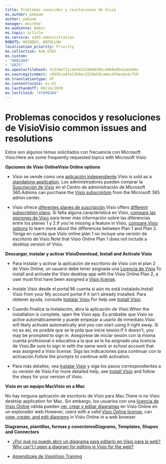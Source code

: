 ```yaml
---
title: Problemas conocidos y resoluciones de Visio
ms.author: pebaum
author: pebaum
manager: mnirkhe
ms.audience: Admin
ms.topic: article
ms.service: o365-administration
ROBOTS: NOINDEX, NOFOLLOW
localization_priority: Priority
ms.collection: Adm_O365
ms.custom:
- "9002484"
- "4825"
ms.openlocfilehash: 3c534ef21cdefd333d0d0305cd460a0542a63d4e
ms.sourcegitcommit: c6692ce0fa1358ec3529e59ca0ecdfdea4cdc759
ms.translationtype: HT
ms.contentlocale: es-ES
ms.lasthandoff: 09/14/2020
ms.locfileid: "47699284"
---
```

# <a name="visio-common-issues-and-resolutions"></a><span data-ttu-id="75c00-102">Problemas conocidos y resoluciones de Visio</span><span class="sxs-lookup"><span data-stu-id="75c00-102">Visio common issues and resolutions</span></span>

<span data-ttu-id="75c00-103">Estos son algunos temas solicitados con frecuencia con Microsoft Visio:</span><span class="sxs-lookup"><span data-stu-id="75c00-103">Here are some frequently requested topics with Microsoft Visio:</span></span>

<span data-ttu-id="75c00-104">**Opciones de Visio Online**</span><span class="sxs-lookup"><span data-stu-id="75c00-104">**Visio Online options**</span></span>

- <span data-ttu-id="75c00-105">Visio se vende como una [aplicación independiente](https://products.office.com/visio/flowchart-software).</span><span class="sxs-lookup"><span data-stu-id="75c00-105">Visio is sold as a [standalone application](https://products.office.com/visio/flowchart-software).</span></span> <span data-ttu-id="75c00-106">Los administradores pueden comprar la [Suscripción de Visio](https://docs.microsoft.com/alchemyinsights/purchase-visio-subscription) en el Centro de administración de Microsoft 365.</span><span class="sxs-lookup"><span data-stu-id="75c00-106">Admins can purchase the [Visio subscription](https://docs.microsoft.com/alchemyinsights/purchase-visio-subscription) from the Microsoft 365 admin center.</span></span>

- <span data-ttu-id="75c00-107">Visio ofrece [diferentes planes de suscripción](https://products.office.com/visio/microsoft-visio-plans-and-pricing-compare-visio-options).</span><span class="sxs-lookup"><span data-stu-id="75c00-107">Visio offers [different subscription plans](https://products.office.com/visio/microsoft-visio-plans-and-pricing-compare-visio-options).</span></span> <span data-ttu-id="75c00-108">Si falta alguna característica en Visio, [compare las opciones de Visio](https://products.office.com/visio/microsoft-visio-plans-and-pricing-compare-visio-options) para tener más información sobre las diferencias entre los planes 1 y 2.</span><span class="sxs-lookup"><span data-stu-id="75c00-108">If you're missing a feature in Visio, [compare Visio options](https://products.office.com/visio/microsoft-visio-plans-and-pricing-compare-visio-options) to learn more about the differences between Plan 1 and Plan 2.</span></span>  <span data-ttu-id="75c00-109">Tenga en cuenta que Visio online plan 1 no incluye una versión de escritorio de Visio.</span><span class="sxs-lookup"><span data-stu-id="75c00-109">Note that Visio Online Plan 1 does not include a desktop version of Visio.</span></span>

<span data-ttu-id="75c00-110">**Descargar, instalar y activar Visio**</span><span class="sxs-lookup"><span data-stu-id="75c00-110">**Download, Install and Activate Visio**</span></span>

- <span data-ttu-id="75c00-111">Para instalar y activar la aplicación de escritorio de Visio con el plan 2 de Visio Online, un usuario debe tener asignada una [Licencia de Visio](https://docs.microsoft.com/microsoft-365/admin/add-users/add-users).</span><span class="sxs-lookup"><span data-stu-id="75c00-111">To install and activate the Visio desktop app with the Visio Online Plan 2, a user must first have been assigned a [Visio license](https://docs.microsoft.com/microsoft-365/admin/add-users/add-users).</span></span>

- <span data-ttu-id="75c00-112">Instale Visio desde el portal Mi cuenta si aún no está instalado.</span><span class="sxs-lookup"><span data-stu-id="75c00-112">Install Visio from your My account portal if it isn't already installed.</span></span> <span data-ttu-id="75c00-113">Para obtener ayuda, consulte [Instalar Visio](https://support.office.com/article/f98f21e3-aa02-4827-9167-ddab5b025710).</span><span class="sxs-lookup"><span data-stu-id="75c00-113">For help see [Install Visio](https://support.office.com/article/f98f21e3-aa02-4827-9167-ddab5b025710).</span></span>

- <span data-ttu-id="75c00-114">Cuando finalice la instalación, abra la aplicación de Visio.</span><span class="sxs-lookup"><span data-stu-id="75c00-114">When the installation is complete, open the Visio app.</span></span> <span data-ttu-id="75c00-115">Es probable que Visio se active automáticamente y puede empezar a usarlo de inmediato.</span><span class="sxs-lookup"><span data-stu-id="75c00-115">Visio will likely activate automatically and you can start using it right away.</span></span> <span data-ttu-id="75c00-116">Si no es así, es posible que se le pida que inicie sesión.</span><span class="sxs-lookup"><span data-stu-id="75c00-116">If it doesn't, you may be prompted to sign in.</span></span> <span data-ttu-id="75c00-117">Asegúrese de iniciar sesión con la misma cuenta profesional o educativa a la que se le ha asignado una licencia de Visio.</span><span class="sxs-lookup"><span data-stu-id="75c00-117">Be sure to sign in with the same work or school account that was assigned a Visio license.</span></span> <span data-ttu-id="75c00-118">Siga las indicaciones para continuar con la activación.</span><span class="sxs-lookup"><span data-stu-id="75c00-118">Follow the prompts to continue with activation.</span></span>

- <span data-ttu-id="75c00-119">Para más detalles, vea [Instalar Visio](https://support.office.com/article/f98f21e3-aa02-4827-9167-ddab5b025710) y siga los pasos correspondientes a su versión de Visio.</span><span class="sxs-lookup"><span data-stu-id="75c00-119">For more detailed help, see [Install Visio](https://support.office.com/article/f98f21e3-aa02-4827-9167-ddab5b025710) and follow the steps for your version of Visio.</span></span>

<span data-ttu-id="75c00-120">**Visio en un equipo Mac**</span><span class="sxs-lookup"><span data-stu-id="75c00-120">**Visio on a Mac**</span></span>

<span data-ttu-id="75c00-121">No hay ninguna aplicación de escritorio de Visio para Mac.</span><span class="sxs-lookup"><span data-stu-id="75c00-121">There is no Visio desktop application for Mac.</span></span> <span data-ttu-id="75c00-122">Sin embargo, los usuarios con una [licencia de Visio Online](https://docs.microsoft.com/microsoft-365/admin/add-users/add-users) válida pueden [ver, crear y editar diagramas](https://support.office.com/article/06f04845-91b8-4e8f-881f-a43c970735fc) en Visio Online en un explorador web.</span><span class="sxs-lookup"><span data-stu-id="75c00-122">However, users with a valid [Visio Online license](https://docs.microsoft.com/microsoft-365/admin/add-users/add-users), can [view, create, and edit diagrams](https://support.office.com/article/06f04845-91b8-4e8f-881f-a43c970735fc) in Visio Online in a web browser.</span></span>

<span data-ttu-id="75c00-123">**Diagramas, plantillas, formas y conectores**</span><span class="sxs-lookup"><span data-stu-id="75c00-123">**Diagrams, Templates, Shapes and Connectors**</span></span>

- [<span data-ttu-id="75c00-124">¿Por qué no puedo abrir un diagrama para editarlo en Visio para la web?</span><span class="sxs-lookup"><span data-stu-id="75c00-124">Why can't I open a diagram for editing in Visio for the web?</span></span>](https://support.microsoft.com/office/ea4a23d3-21d3-4878-945e-cf1be4140357)

- [<span data-ttu-id="75c00-125">Aprendizaje de Visio</span><span class="sxs-lookup"><span data-stu-id="75c00-125">Visio Training</span></span>](https://support.office.com/article/visio-training-e058bcfa-1d90-4653-afc6-e84d54cf94a6)
